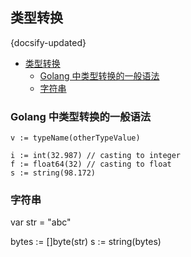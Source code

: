 ## 类型转换
{docsify-updated}

- [类型转换](#类型转换)
  - [Golang 中类型转换的一般语法](#golang-中类型转换的一般语法)
  - [字符串](#字符串)


### Golang 中类型转换的一般语法
```
v := typeName(otherTypeValue)

i := int(32.987) // casting to integer
f := float64(32) // casting to float
s := string(98.172)
```

### 字符串
var str = "abc"

bytes := []byte(str)
s := string(bytes)